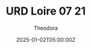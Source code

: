 ---
title: "URD Loire 07 21"
meta_title: ""
description: "Oreca 07 2021 by URD"
date: 2025-01-02T05:00:00Z
thumb: EH2yWRz
mainimage: 3vYjxGG
cargallery: ["TVd4ZlX", "ilTrc3g", "ZJFu2W9"]
categories: ["Car"]
author: "Theodora"
# championship: Super GT
tags: ["Oreca", "LMP2", "Le Mans", "Le Mans Prototype", "URD", "France", "2021", "WEC","IMSA"]
draft: false
link: https://s10.assettolab.com/files/e6974e6e1fdc6faf684db9cace9abaff/URD_Loire07_v1_3.zip
zipsize: "260 MB"
host: logo
manu: Oreca
country: France
# championship: Super GT
year: 2021
class: LMP2
drivetrain: RWD
engine: GK-428 4.2L V8
power: 560 hp
torque: 512
mass: 950
speed: 320
gb: Xtrac 6-speed
accel: 2.8s
creator: URD
creatorfull: United Racing Design
version: "1.3"
csp: "0.2.4"
carname: "Oreca 07 Gibson"
realname: URD Loire 07 21
livery: "6 included"
r2r: 1
---